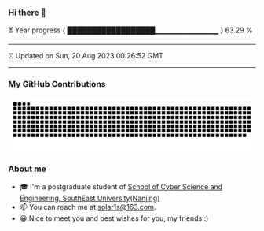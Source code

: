### Hi there 👋

⏳ Year progress { ██████████████████▁▁▁▁▁▁▁▁▁▁▁▁ } 63.29 %

---

⏰ Updated on Sun, 20 Aug 2023 00:26:52 GMT

---
### My GitHub Contributions    

![](https://raw.githubusercontent.com/chenzongyao200127/chenzongyao200127/main/assets/github-contribution-grid-snake.svg)          

### About me   

- 🎓 I'm a postgraduate student of [School of Cyber Science and Engineering, SouthEast University(Nanjing)](https://www.seu.edu.cn/)
- 📫 You can reach me at [solar1s@163.com](mailto:solar1s@163.com).
- 😀 Nice to meet you and best wishes for you, my friends :)  


